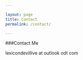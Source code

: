 ```yaml
---

layout: page
title: Contact
permalink: /contact/

---
```


###Contact Me

lexicondevillive at outlook odt com

